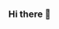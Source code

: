 ### Hi there 👋

<!--
**SashanthMogre/SashanthMogre** is a ✨ _special_ ✨ repository because its `README.md` (this file) appears on your GitHub profile.

Here are some ideas to get you started:

- 📍 From Bengaluru, Karnataka ,India. 🌏
- 🔭 I’m currently working on Signboard Transliteration (Project from AI4Bharat).
- 🌱 I’m currently learning NLP with transformers and Computer Vision,
- 🧑‍🎓 Currently pursuing M.tech in Data Science and Machine Learning 🤖 @ PES University and expecting to graduate in Sept 2022.
- 🧑‍🎓 Graduated with a B.E. (Bachelor in Engineering) in Computer Science 🧑‍💻 @ Sri Sairam College of Engineering, Bengaluru. 
- 💬 Ask me about Data Analytics, Machine Learning, Deep Learning, Time Series Forecasting, NLP, CV, Big Data, Tableau and all Data Science related stuff. 
- 📫 How to reach me: mail_id : sashanthmogrr@gmail.com 
